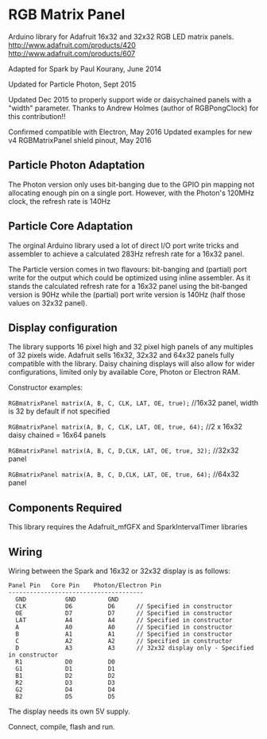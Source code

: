 RGB Matrix Panel
================

Arduino library for Adafruit 16x32 and 32x32 RGB LED matrix panels.
	http://www.adafruit.com/products/420
	http://www.adafruit.com/products/607

Adapted for Spark by Paul Kourany, June 2014

Updated for Particle Photon, Sept 2015

Updated Dec 2015 to properly support wide or daisychained panels with a "width" parameter.
Thanks to Andrew Holmes (author of RGBPongClock) for this contribution!!

Confirmed compatible with Electron, May 2016
Updated examples for new v4 RGBMatrixPanel shield pinout, May 2016


Particle Photon Adaptation
---
The Photon version only uses bit-banging due to the GPIO pin mapping not
allocating enough pin on a single port.  However, with the Photon's 120MHz
clock, the refresh rate is 140Hz

Particle Core Adaptation
---
The orginal Arduino library used a lot of direct I/O port write tricks and
assembler to achieve a calculated 283Hz refresh rate for a 16x32 panel.

The Particle version comes in two flavours: bit-banging and (partial) port
write for the output which could be optimized using inline assembler.  As it
stands the calculated refresh rate for a 16x32 panel using the bit-banged
version is 90Hz while the (partial) port write version is 140Hz (half those
values on 32x32 panel).

Display configuration
---
The library supports 16 pixel high and 32 pixel high panels of any multiples
of 32 pixels wide.  Adafruit sells 16x32, 32x32 and 64x32 panels fully compatible
with the library.  Daisy chaining displays will also allow for wider configurations,
limited only by available Core,  Photon or Electron RAM.

Constructor examples:

`RGBmatrixPanel matrix(A, B, C, CLK, LAT, OE, true);` //16x32 panel, width is 32 by default if not specified

`RGBmatrixPanel matrix(A, B, C, CLK, LAT, OE, true, 64);` //2 x 16x32 daisy chained = 16x64 panels

`RGBmatrixPanel matrix(A, B, C, D,CLK, LAT, OE, true, 32);` //32x32 panel

`RGBmatrixPanel matrix(A, B, C, D,CLK, LAT, OE, true, 64);` //64x32 panel


Components Required
---
This library requires the Adafruit_mfGFX and SparkIntervalTimer libraries

Wiring
---
Wiring between the Spark and 16x32 or 32x32 display is as follows:

```
Panel Pin	Core Pin	Photon/Electron Pin
--------------------------------------
  GND			GND			GND		
  CLK 			D6          D6		// Specified in constructor
  OE  			D7          D7		// Specified in constructor
  LAT 			A4          A4		// Specified in constructor
  A   			A0          A0		// Specified in constructor
  B   			A1          A1		// Specified in constructor
  C   			A2          A2		// Specified in constructor
  D				A3			A3		// 32x32 display only - Specified in constructor
  R1			D0			D0		
  G1			D1			D1		
  B1			D2			D2		
  R2			D3			D3		
  G2			D4			D4		
  B2			D5			D5		
```

The display needs its own 5V supply.

Connect, compile, flash and run.
